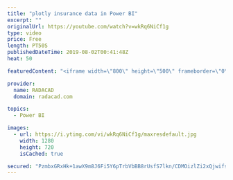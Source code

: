 ```yaml
---
title: "plotly insurance data in Power BI"
excerpt: ""
originalUrl: https://youtube.com/watch?v=wkRq6NiCf1g
type: video
price: Free
length: PT50S
publishedDateTime: 2019-08-02T00:41:48Z
heat: 50

featuredContent: "<iframe width=\"800\" height=\"500\" frameborder=\"0\" src=\"https://www.youtube.com/embed/wkRq6NiCf1g\" allow=\"accelerometer; autoplay; encrypted-media; gyroscope; picture-in-picture\" allowfullscreen></iframe>"

provider:
  name: RADACAD
  domain: radacad.com

topics:
  - Power BI

images:
  - url: https://i.ytimg.com/vi/wkRq6NiCf1g/maxresdefault.jpg
    width: 1280
    height: 720
    isCached: true

secured: "PzmbxGRxHk+1awX9m8J6Fi5Y6pTrbVbBB8rUsfS7lkn/CDMOizlZi2xQjwifs6YkhjrzlEOt9sVf5dOyyJ1l50h7GRtZDAZqQj/I1XbOJSg5cYSeemQi1iPCMFlleBcfhaJcOYDLWPMe8p+M5B0aATJrmSkmwYwx+HaC+8fUdbaKDJM2J2sFCz+U3vrE/qGLrVXXsxFasi0Of6pvxnp6ap0IMgeZ4vYmG6gYNTp7z1oEHVcBgjCjJU8sHj0cKGA5i6XX9SwNGbFhkcyKJlfwCr71uq41a/5jBzSetC6g5yV/K1p2zn9XVw2I5Kji74RAYnz4Tybvg0lvSTfLqooTQvnBtcsKCzfMlRE/7st7xlJKtbbKjD3IsF5gCvd4mtu7Vw8u+Blm8LJuBQgkNTRsFKjtC607CXGJaQ4xizQucKM=;b0jr+mn9ZGncVvAy1jFsvQ=="
---
```


